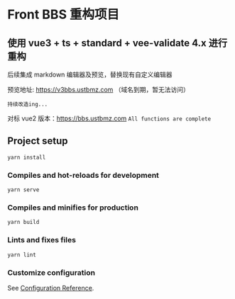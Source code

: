 # Front BBS 重构项目

## 使用 vue3 + ts + standard + vee-validate 4.x 进行重构

后续集成 markdown 编辑器及预览，替换现有自定义编辑器

预览地址: https://v3bbs.ustbmz.com （域名到期，暂无法访问）

`持续改造ing...`

对标 vue2 版本：https://bbs.ustbmz.com `All functions are complete`

## Project setup

```
yarn install
```

### Compiles and hot-reloads for development

```
yarn serve
```

### Compiles and minifies for production

```
yarn build
```

### Lints and fixes files

```
yarn lint
```

### Customize configuration

See [Configuration Reference](https://cli.vuejs.org/config/).
